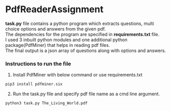 # PdfReaderAssignment
<b>task.py</b> file contains a python program which extracts questions, multi choice options and answers from the given pdf.<br/>
The dependencies for the program are specified in <b>requirements.txt</b> file.<br/>
I used 3 inbuilt python modules and one additional python package(PdfMiner) that helps in reading pdf files.<br/>
The final output is a json array of questions along with options and answers.

### Instructions to run the file
1. Install PdfMiner with below command or use requirements.txt
```bash
pip3 install pdfminer.six
```
2. Run the task.py file and specify pdf file name as a cmd line argument.
```bash
python3 task.py The_Living_World.pdf
```

